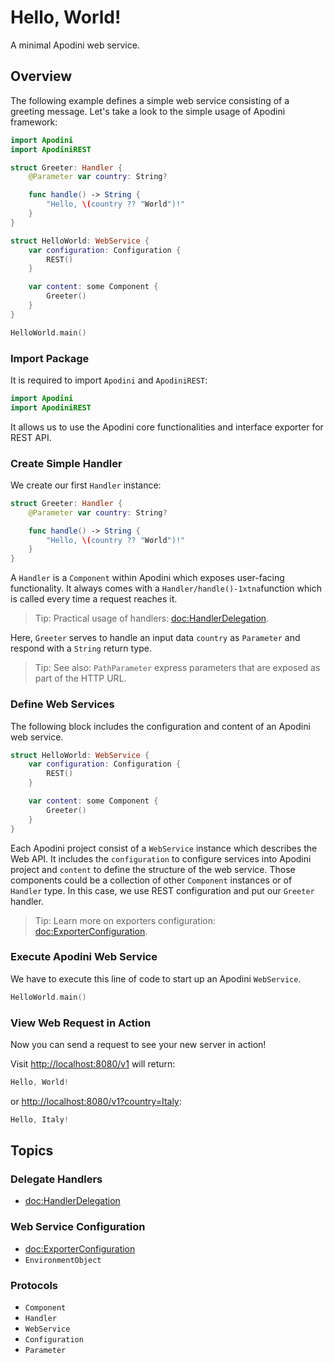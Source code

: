 # Hello, World!

A minimal Apodini web service.

## Overview

The following example defines a simple web service consisting of a greeting message.
Let's take a look to the simple usage of Apodini framework:

```swift
import Apodini
import ApodiniREST

struct Greeter: Handler {
    @Parameter var country: String?

    func handle() -> String {
        "Hello, \(country ?? "World")!"
    }
}

struct HelloWorld: WebService {
    var configuration: Configuration {
        REST()
    }

    var content: some Component {
        Greeter()
    }
}

HelloWorld.main()
```

### Import Package

It is required to import `Apodini` and `ApodiniREST`:
```swift
import Apodini
import ApodiniREST
```
It allows us to use the Apodini core functionalities and interface exporter for REST API.


### Create Simple Handler

We create our first `Handler` instance:
```swift
struct Greeter: Handler {
    @Parameter var country: String?

    func handle() -> String {
        "Hello, \(country ?? "World")!"
    }
}
```
A `Handler` is a `Component` within Apodini which exposes user-facing functionality. It always comes with a ``Handler/handle()-1xtna``function which is called every time a request reaches it.

> Tip: Practical usage of handlers: <doc:HandlerDelegation>.

Here, `Greeter` serves to handle an input data `country` as ``Parameter`` and respond with a `String` return type.

> Tip: See also: ``PathParameter`` express parameters that are exposed as part of the HTTP URL.

### Define Web Services

The following block includes the configuration and content of an Apodini web service.
```swift
struct HelloWorld: WebService {
    var configuration: Configuration {
        REST()
    }

    var content: some Component {
        Greeter()
    }
}
```
Each Apodini project consist of a `WebService` instance which describes the Web API.
It includes the `configuration` to configure services into Apodini project and `content` to define the structure of the web service.
Those components could be a collection of other `Component` instances or of `Handler` type.
In this case, we use REST configuration and put our `Greeter` handler.

> Tip: Learn more on exporters configuration: <doc:ExporterConfiguration>.

### Execute Apodini Web Service

We have to execute this line of code to start up an Apodini `WebService`.
```swift
HelloWorld.main()
```

### View Web Request in Action

Now you can send a request to see your new server in action!

Visit [http://localhost:8080/v1](http://localhost:8080/v1) will return:
```swift
Hello, World!
```
or [http://localhost:8080/v1?country=Italy](http://localhost:8080/v1?country=Italy):
```swift
Hello, Italy!
```

## Topics

### Delegate Handlers

- <doc:HandlerDelegation>

### Web Service Configuration
- <doc:ExporterConfiguration>
- ``EnvironmentObject``

### Protocols

- ``Component``
- ``Handler``
- ``WebService``
- ``Configuration``
- ``Parameter``
